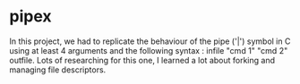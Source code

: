 # pipex
In this project, we had to replicate the behaviour of the pipe ('|') symbol in C using at least 4 arguments and the following syntax : infile "cmd 1" "cmd 2" outfile. Lots of researching for this one, I learned a lot about forking and managing file descriptors.
